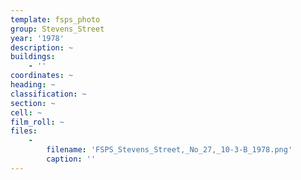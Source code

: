 ```yaml
---
template: fsps_photo
group: Stevens_Street
year: '1978'
description: ~
buildings:
    - ''
coordinates: ~
heading: ~
classification: ~
section: ~
cell: ~
film_roll: ~
files:
    -
        filename: 'FSPS_Stevens_Street,_No_27,_10-3-B_1978.png'
        caption: ''
---
```

